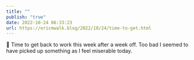 ```yaml
---
title: ""
publish: "true"
date: 2022-10-24 06:33:23
url: https://ericmwalk.blog/2022/10/24/time-to-get.html
---
```

<div xmlns="http://www.w3.org/1999/xhtml">
<p>🤒 Time to get back to work this week after a week off. Too bad I seemed to have picked up something as I feel miserable today.</p>
</div>